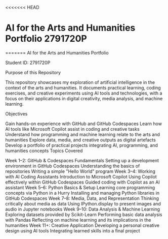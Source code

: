 <<<<<<< HEAD
# AI for the Arts and Humanities Portfolio                           2791720P
=======
AI for the Arts and Humanities Portfolio

Student ID: 2791720P

Purpose of this Repository

This repository showcases my exploration of artificial intelligence in the context of the arts and humanities. It documents practical learning, coding exercises, and creative experiments using AI tools and technologies, with a focus on their applications in digital creativity, media analysis, and machine learning.

Objectives

Gain hands-on experience with GitHub and GitHub Codespaces
Learn how AI tools like Microsoft Copilot assist in coding and creative tasks
Understand how programming and machine learning relate to the arts and humanities
Explore data, media, and creative outputs as digital artefacts
Develop a portfolio of practical projects integrating AI, programming, and humanities concepts
Topics Covered

Week 1–2: GitHub & Codespaces Fundamentals
Setting up a development environment in GitHub Codespaces
Understanding the basics of repositories
Writing a simple "Hello World" program
Week 3–4: Working with AI Coding Assistants
Introduction to Microsoft Copilot
Using Copilot effectively within GitHub Codespaces
Guided coding with Copilot as an AI assistant
Week 5–6: Python Basics & Setup
Learning core programming concepts via Python in a Hurry
Installing and managing Python libraries in GitHub Codespaces
Week 7–8: Media, Data, and Representation
Thinking critically about media as data
Using IPython.display to present images and audio in Jupyter notebooks
Week 9–10: Data Analysis & Machine Learning
Exploring datasets provided by Scikit-Learn
Performing basic data analysis with Pandas
Reflecting on machine learning and its implications in the humanities
Week 11+: Creative Application
Developing a personal creative design using AI tools
Integrating learned skills into a final project
